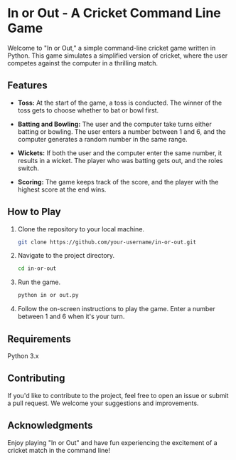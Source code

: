 # In or Out - A Cricket Command Line Game

Welcome to "In or Out," a simple command-line cricket game written in Python. This game simulates a simplified version of cricket, where the user competes against the computer in a thrilling match.

## Features

- **Toss:** At the start of the game, a toss is conducted. The winner of the toss gets to choose whether to bat or bowl first.

- **Batting and Bowling:** The user and the computer take turns either batting or bowling. The user enters a number between 1 and 6, and the computer generates a random number in the same range.

- **Wickets:** If both the user and the computer enter the same number, it results in a wicket. The player who was batting gets out, and the roles switch.

- **Scoring:** The game keeps track of the score, and the player with the highest score at the end wins.

## How to Play

1. Clone the repository to your local machine.
   ```bash
   git clone https://github.com/your-username/in-or-out.git
   
2. Navigate to the project directory.
   ```bash
   cd in-or-out

3. Run the game.
   ```bash
   python in or out.py

4. Follow the on-screen instructions to play the game. Enter a number between 1 and 6 when it's your turn.

## Requirements

Python 3.x

## Contributing
If you'd like to contribute to the project, feel free to open an issue or submit a pull request. We welcome your suggestions and improvements.

## Acknowledgments
Enjoy playing "In or Out" and have fun experiencing the excitement of a cricket match in the command line!


